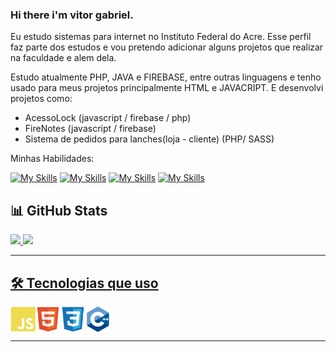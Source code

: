 ### Hi there i'm vitor gabriel.

Eu estudo sistemas para internet no Instituto Federal do Acre.
Esse perfil faz parte dos estudos e vou pretendo adicionar alguns projetos que realizar na faculdade e alem dela. 

Estudo atualmente PHP, JAVA e FIREBASE, entre outras linguagens e tenho usado para meus projetos principalmente HTML e JAVACRIPT.
E desenvolvi projetos como:
- AcessoLock (javascript / firebase / php)
- FireNotes (javascript / firebase)
- Sistema de pedidos para lanches(loja - cliente) (PHP/ SASS)

Minhas Habilidades:

[![My Skills](https://skillicons.dev/icons?i=javascript,html,css&theme=dark)](https://skillicons.dev)
[![My Skills](https://skillicons.dev/icons?i=nodejs,python,php&theme=dark)](https://skillicons.dev)
[![My Skills](https://skillicons.dev/icons?i=firebase,mysql&theme=dark)](https://skillicons.dev)
[![My Skills](https://skillicons.dev/icons?i=godot,blender,unity&theme=dark)](https://skillicons.dev)



<!-- -->

## 📊 GitHub Stats

 <a href="https://github.com/vitor-gblop">
  <img height="180em" src="https://github-readme-stats.vercel.app/api?username=vitor-gblop&show_icons=true&theme=tokyonight&include_all_commits=true&count_private=true"/>
  <img height="180em" src="https://github-readme-stats.vercel.app/api/top-langs/?username=vitor-gblop&layout=compact&langs_count=16&theme=tokyonight"/>
</div>

---

## 🛠️ Tecnologias que uso

<div style="display: flex; flex-direction: row"><br>
  <img align="center" alt="JavaScript" height="40" width="40" src="https://raw.githubusercontent.com/devicons/devicon/master/icons/javascript/javascript-plain.svg" />
  <img align="center" alt="HTML5" height="40" width="40" src="https://raw.githubusercontent.com/devicons/devicon/master/icons/html5/html5-original.svg" />
  <img align="center" alt="CSS3" height="40" width="40" src="https://raw.githubusercontent.com/devicons/devicon/master/icons/css3/css3-original.svg" />
  <img align="center" alt="C++" height="40" width="40" src="https://raw.githubusercontent.com/devicons/devicon/master/icons/cplusplus/cplusplus-original.svg" />
</div>

---


<!--
## 📫 Onde me encontrar

- ✉️ [Seu Email ou LinkedIn aqui]
- 🌐 [Portfólio ou Site pessoal, se tiver]
- 💬 Me chama pra conversar sobre código, desafios ou projetos!-->

